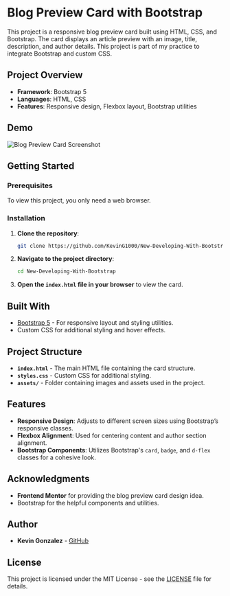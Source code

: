 # Blog Preview Card with Bootstrap

This project is a responsive blog preview card built using HTML, CSS, and Bootstrap. The card displays an article preview with an image, title, description, and author details. This project is part of my practice to integrate Bootstrap and custom CSS.

## Project Overview

- **Framework**: Bootstrap 5
- **Languages**: HTML, CSS
- **Features**: Responsive design, Flexbox layout, Bootstrap utilities

## Demo

![Blog Preview Card Screenshot](https://i.ibb.co/Zzkyk4W/image.png)

## Getting Started

### Prerequisites

To view this project, you only need a web browser.

### Installation

1. **Clone the repository**:
    ```bash
    git clone https://github.com/KevinG1000/New-Developing-With-Bootstrap.git
    ```

2. **Navigate to the project directory**:
    ```bash
    cd New-Developing-With-Bootstrap
    ```

3. **Open the `index.html` file in your browser** to view the card.

## Built With

- [Bootstrap 5](https://getbootstrap.com/) - For responsive layout and styling utilities.
- Custom CSS for additional styling and hover effects.

## Project Structure

- **`index.html`** - The main HTML file containing the card structure.
- **`styles.css`** - Custom CSS for additional styling.
- **`assets/`** - Folder containing images and assets used in the project.

## Features

- **Responsive Design**: Adjusts to different screen sizes using Bootstrap’s responsive classes.
- **Flexbox Alignment**: Used for centering content and author section alignment.
- **Bootstrap Components**: Utilizes Bootstrap's `card`, `badge`, and `d-flex` classes for a cohesive look.

## Acknowledgments

- **Frontend Mentor** for providing the blog preview card design idea.
- Bootstrap for the helpful components and utilities.

## Author

- **Kevin Gonzalez** - [GitHub](https://github.com/KevinG1000)

## License

This project is licensed under the MIT License - see the [LICENSE](LICENSE) file for details.
